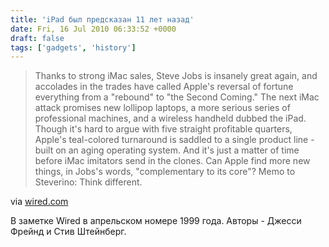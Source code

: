 ```yaml
---
title: 'iPad был предсказан 11 лет назад'
date: Fri, 16 Jul 2010 06:33:52 +0000
draft: false
tags: ['gadgets', 'history']
---
```


> Thanks to strong iMac sales, Steve Jobs is insanely great again, and accolades in the trades have called Apple's reversal of fortune everything from a "rebound" to "the Second Coming." The next iMac attack promises new lollipop laptops, a more serious series of professional machines, and a wireless handheld dubbed the iPad. Though it's hard to argue with five straight profitable quarters, Apple's teal-colored turnaround is saddled to a single product line - built on an aging operating system. And it's just a matter of time before iMac imitators send in the clones. Can Apple find more new things, in Jobs's words, "complementary to its core"? Memo to Steverino: Think different.

via [wired.com](http://www.wired.com/wired/archive/7.04/mustread.html?pg=8)

В заметке Wired в апрельском номере 1999 года. Авторы - Джесси Фрейнд и Стив Штейнберг.